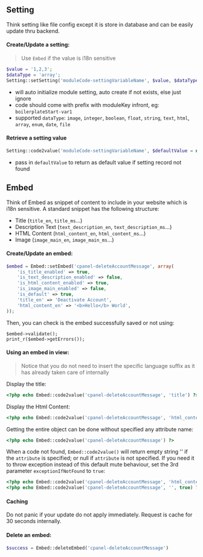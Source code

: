 ## Setting
Think setting like file config except it is store in database and can be easily update thru backend. 

#### Create/Update a setting:
> Use `Embed` if the value is i18n sensitive

```php
$value = '1,2,3';
$dataType = 'array';
Setting::setSetting('moduleCode-settingVariableName', $value, $dataType, $dataTypeValue = '');
```
* will auto initialize module setting, auto create if not exists, else just ignore 
* code should come with prefix with moduleKey infront, eg: `boilerplateStart-var1`
* supported `dataType`: `image`, `integer`, `boolean`, `float`, `string`, `text`, `html`, `array`, `enum`, `date`, `file`

#### Retrieve a setting value
```php
Setting::code2value('moduleCode-settingVariableName', $defaultValue = null);
```
* pass in `defaultValue` to return as default value if setting record not found

## Embed
Think of Embed as snippet of content to include in your website which is i18n sensitive. A standard snippet has the following structure:

* Title (`title_en`, `title_ms`...)
* Description Text (`text_description_en`, `text_description_ms`...)
* HTML Content (`html_content_en`, `html_content_ms`...)
* Image (`image_main_en`, `image_main_ms`...)

#### Create/Update an embed:
```php
$embed = Embed::setEmbed('cpanel-deleteAccountMessage', array(
    'is_title_enabled' => true,
    'is_text_description_enabled' => false,
    'is_html_content_enabled' => true,
    'is_image_main_enabled' => false,
    'is_default' => true,
    'title_en' => 'Deactivate Account',
    'html_content_en' => '<b>Hello</b> World',
));
```

Then, you can check is the embed successfully saved or not using:
```
$embed->validate();
print_r($embed->getErrors());
```

#### Using an embed in view:
> Notice that you do not need to insert the specific language suffix as it has already taken care of internally

Display the title:
```php
<?php echo Embed::code2value('cpanel-deleteAccountMessage', 'title') ?>
```
Display the Html Content:
```php
<?php echo Embed::code2value('cpanel-deleteAccountMessage', 'html_content') ?>
```

Getting the entire object can be done without specified any attribute name:
```php
<?php echo Embed::code2value('cpanel-deleteAccountMessage') ?>
```

When a code not found, `Embed::code2value()` will return empty string '' if the `attribute` is specified; or null if `attribute` is not specified. If you need it to throw exception instead of this default mute behaviour, set the 3rd parameter `exceptionIfNotFound` to `true`:

```php
<?php echo Embed::code2value('cpanel-deleteAccountMessage', 'html_content', true) ?>
<?php echo Embed::code2value('cpanel-deleteAccountMessage', '', true) ?>
```

#### Caching
Do not panic if your update do not apply immediately. Request is cache for 30 seconds internally.

#### Delete an embed:
```php
$success = Embed::deleteEmbed('cpanel-deleteAccountMessage')
```